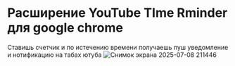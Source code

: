 # Расширение **YouTube TIme Rminder** для google chrome
Ставишь счетчик и по истечению времени получаешь пуш уведомление и нотификацию на табах ютуба
![Снимок экрана 2025-07-08 211446](https://github.com/user-attachments/assets/e66d1f5a-cb10-4c90-9e4e-c6cab6f6d786)
